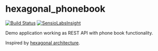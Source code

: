 hexagonal_phonebook
===================

[![Build Status](https://travis-ci.org/Nakard/hexagonal_phonebook.svg?branch=master)](https://travis-ci.org/Nakard/hexagonal_phonebook)
[![SensioLabsInsight](https://insight.sensiolabs.com/projects/594db697-8cba-423b-93d0-0b3a8b3f7ac1/mini.png)](https://insight.sensiolabs.com/projects/594db697-8cba-423b-93d0-0b3a8b3f7ac1)

Demo application working as REST API with phone book functionality.

Inspired by [hexagonal architecture](http://alistair.cockburn.us/Hexagonal+architecture).

